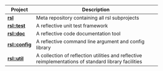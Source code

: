 | Project | Description |
|---------|-------------|
| [**rsl**](https://github.com/rsl-org/rsl) | Meta repository containing all rsl subprojects |
| [**rsl::test**](https://github.com/rsl-org/test) | A reflective unit test framework |
| [**rsl::doc**](https://github.com/rsl-org/doc) | A reflective code documentation tool |
| [**rsl::config**](https://github.com/rsl-org/config) | A reflective command line argument and config library |
| [**rsl::util**](https://github.com/rsl-org/util) | A collection of reflection utilities and reflective reimplementations of standard library facilities |
